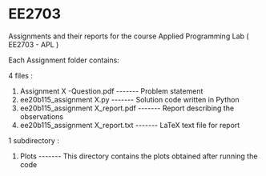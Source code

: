 # EE2703
Assignments and their reports for the course Applied Programming Lab ( EE2703 - APL ) 

Each Assignment folder contains:

4 files :
1. Assignment X -Question.pdf           ------- Problem statement
2. ee20b115_assignment X.py             ------- Solution code written in Python 
3. ee20b115_assignment X_report.pdf     ------- Report describing the observations
4. ee20b115_assignment X_report.txt     ------- LaTeX text file for report
           
1 subdirectory :
1. Plots                                ------- This directory contains the plots obtained after running the code


